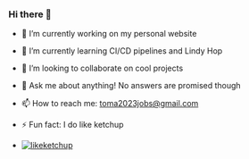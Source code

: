 ### Hi there 👋
- 🔭 I’m currently working on my personal website
- 🌱 I’m currently learning CI/CD pipelines and Lindy Hop
- 👯 I’m looking to collaborate on cool projects
- 💬 Ask me about anything! No answers are promised though
- 📫 How to reach me: toma2023jobs@gmail.com
- ⚡ Fun fact: I do like ketchup

- [![likeketchup](https://github-readme-stats.vercel.app/api?username=Lorin-github)](https://github.com/anuraghazra/github-readme-stats)
<!--
**likeketchup/likeketchup** is a ✨ _special_ ✨ repository because its `README.md` (this file) appears on your GitHub profile.

-->
